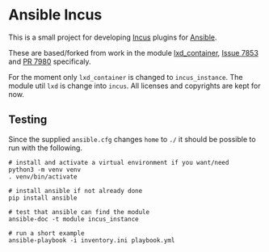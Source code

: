 # Ansible Incus
This is a small project for developing [Incus](https://linuxcontainers.org) plugins for [Ansible](https://ansible.com).

These are based/forked from work in the module 
[lxd_container](https://github.com/ansible-collections/community.general/blob/main/plugins/modules/lxd_container.py),
[Issue 7853](https://github.com/ansible-collections/community.generalissues/7853) 
and [PR 7980](https://github.com/ansible-collections/community.general/pull/7980) specificaly.

For the moment only `lxd_container` is changed to `incus_instance`.
The module util `lxd` is change into `incus`.
All licenses and copyrights are kept for now.

## Testing
Since the supplied `ansible.cfg` changes `home` to `./` it should be possible to run with the following.

```shell
# install and activate a virtual environment if you want/need
python3 -m venv venv
. venv/bin/activate

# install ansible if not already done
pip install ansible

# test that ansible can find the module
ansible-doc -t module incus_instance

# run a short example
ansible-playbook -i inventory.ini playbook.yml
```